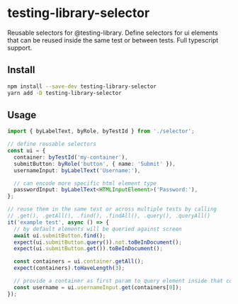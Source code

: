 # testing-library-selector

Reusable selectors for @testing-library. Define selectors for ui elements that can be reused inside the same test or between tests. Full typescript support.

## Install

```sh
npm install --save-dev testing-library-selector
yarn add -D testing-library-selector
```

## Usage

```typescript
import { byLabelText, byRole, byTestId } from './selector';

// define reusable selectors
const ui = {
  container: byTestId('my-container'),
  submitButton: byRole('button', { name: 'Submit' }),
  usernameInput: byLabelText('Username:'),

  // can encode more specific html element type
  passwordInput: byLabelText<HTMLInputElement>('Password:'),
};

// reuse them in the same test or across multiple tests by calling
// .get(), .getAll(), .find(), .findAll(), .query(), .queryAll()
it('example test', async () => {
  // by default elements will be queried against screen
  await ui.submitButton.find();
  expect(ui.submitButton.query()).not.toBeInDocument();
  expect(ui.submitButton.get()).toBeInDocument();

  const containers = ui.container.getAll();
  expect(containers).toHaveLength(3);

  // provide a container as first param to query element inside that container
  const username = ui.usernameInput.get(containers[0]);
});
```
